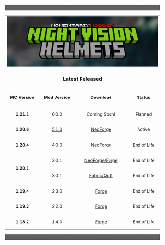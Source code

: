 <p><img src="https://raw.githubusercontent.com/MomentariyModder/branding/main/sites/site/line.png" alt="" /></p>
<table><tbody>
    <tr>
        <td colspan="5"><img src="https://raw.githubusercontent.com/MomentariyModder/branding/main/sites/projects-banner/nvh.png" width="100%"></td>
    </tr>
    <tr>
        <td colspan="5"><h3 align="center">Latest Released</h3></td>
    </tr>
    <tr>
        <td><h4 align="center">MC Version</h4></td>
        <td><h4 align="center">Mod Version</h4></td>
        <td colspan="2"><h4 align="center">Download</h4></td>
		<td><h4 align="center">Status</h4></td>
    </tr>
	<tr>
        <td><p align="center"><b>1.21.1</b></p></td>
        <td><p align="center">6.0.0</p></td>
        <td colspan="2"><p align="center">Coming Soon!</p></td>
        <td><p align="center">Planned</p></td>
    </tr>
	<tr>
        <td><p align="center"><b>1.20.6</b></p></td>
        <td><p align="center"><a href="https://momentariymodder.xyz/blog/nvh-5.1.0">5.1.0</a></p></td>
        <td colspan="2"><p align="center"><a href="https://github.com/MomentariyModder/release/blob/main/supported/night_vision_helmets/neoforge/1.20.6/%5BNeoForge%201.20.6%5DNight%20Vision%20Helmets%5B5.1.0%5D.jar">NeoForge</a></p></td>
        <td><p align="center">Active</p></td>
    </tr>
	<tr>
        <td><p align="center"><b>1.20.4</b></p></td>
        <td><p align="center"><a href="https://momentariymodder.xyz/blog/nvh-4.0.0">4.0.0</a></p></td>
        <td colspan="2"><p align="center"><a href="https://github.com/MomentariyModder/release/blob/main/supported/night_vision_helmets/neoforge/1.20.4/%5BNeoForge%201.20.4%5DNight%20Vision%20Helmets%5B4.0.0%5D.jar">NeoForge</a></p></td>
        <td><p align="center">End of Life</p></td>
	</tr>
    <tr>
        <td rowspan="2"><p align="center"><b>1.20.1</b></p></td>
        <td><p align="center">3.0.1</p></td>
        <td colspan="2"><p align="center"><a href="https://github.com/MomentariyModder/release/blob/main/supported/night_vision_helmets/forge/1.20.1/%5BNeoLexForge%201.20.1%5DNight%20Vision%20Helmets%5B3.0.1%5D.jar">NeoForge/Forge</a></p></td>
        <td><p align="center">End of Life</p></td>
    </tr>
	<tr>
        <td><p align="center">3.0.1</p></td>
        <td colspan="2"><p align="center"><a href="https://github.com/MomentariyModder/release/blob/main/supported/night_vision_helmets/fabric/1.20.1/%5BFabricQuilt%201.20.1%5DNight%20Vision%20Helmets%5B3.0.1%5D.jar">Fabric/Quilt</a></p></td>
		<td><p align="center">End of Life</p></td>
    </tr>
    <tr>
        <td><p align="center"><b>1.19.4</b></p></td>
        <td><p align="center">2.3.0</p></td>
        <td colspan="2"><p align="center"><a href="https://github.com/MomentariyModder/release/blob/main/supported/night_vision_helmets/forge/1.19.4/%5BForge%201.19.4%5DNight%20Vision%20Helmets%5B2.3.0%5D.jar">Forge</a></p></td>
		<td><p align="center">End of Life</p></td>
    </tr>
    <tr>
        <td><p align="center"><b>1.19.2</b></p></td>
        <td><p align="center">2.2.0</p></td>
        <td colspan="2"><p align="center"><a href="https://github.com/MomentariyModder/release/blob/main/supported/night_vision_helmets/forge/1.19.2/%5BForge%201.19.2%5DNight%20Vision%20Helmets%5B2.2.0%5D.jar">Forge</a></p></td>
		<td><p align="center">End of Life</p></td>
    </tr>
    <tr>
        <td><p align="center"><b>1.18.2</b></p></td>
        <td><p align="center">1.4.0</p></td>
        <td colspan="2"><p align="center"><a href="https://github.com/MomentariyModder/release/blob/main/supported/night_vision_helmets/forge/1.18.2/%5B1.18.2%5DNight%20Vision%20Helmets%5B1.0.0%5D.jar">Forge</a></p></td>
		<td><p align="center">End of Life</p></td>
    </tr></tbody>
</table>
<p><img src="https://raw.githubusercontent.com/MomentariyModder/branding/main/sites/site/line.png" alt="" /></p>